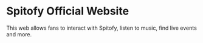 # Spitofy Official Website

This web allows fans to interact with Spitofy, listen to music, find live events and more.
